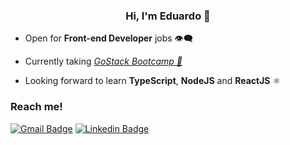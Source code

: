 <h3 align="center"> Hi, I'm Eduardo 👋 </h3>

- Open for **Front-end Developer** jobs 👁‍🗨

- Currently taking [*GoStack Bootcamp 🚀*](https://gostack.rocketseat.com.br/14/eduardo-rodrigues-02421)

- Looking forward to learn **TypeScript**, **NodeJS** and **ReactJS** ⚛

### Reach me!
[![Gmail Badge](https://img.shields.io/badge/-eduardo.rodrigues.fer@gmail.com-D44638?style=flat-square&logo=Gmail&logoColor=white&link=mailto:eduardo.rodrigues.fer@gmail.com)](mailto:eduardo.rodrigues.fer@gmail.com)
[![Linkedin Badge](https://img.shields.io/badge/-Eduardo%20Rodrigues-0077B5?style=flat-square&logo=Linkedin&logoColor=white&link=https://www.linkedin.com/in/eduardo-rodrigues-4b3624190/)](https://www.linkedin.com/in/eduardo-rodrigues-4b3624190/)

